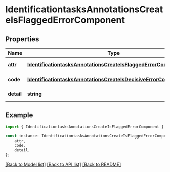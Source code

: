 # IdentificationtasksAnnotationsCreateIsFlaggedErrorComponent


## Properties

Name | Type | Description | Notes
------------ | ------------- | ------------- | -------------
**attr** | [**IdentificationtasksAnnotationsCreateIsFlaggedErrorComponentAttr**](IdentificationtasksAnnotationsCreateIsFlaggedErrorComponentAttr.md) |  | [default to undefined]
**code** | [**IdentificationtasksAnnotationsCreateIsDecisiveErrorComponentCode**](IdentificationtasksAnnotationsCreateIsDecisiveErrorComponentCode.md) |  | [default to undefined]
**detail** | **string** |  | [default to undefined]

## Example

```typescript
import { IdentificationtasksAnnotationsCreateIsFlaggedErrorComponent } from 'mosquito-alert';

const instance: IdentificationtasksAnnotationsCreateIsFlaggedErrorComponent = {
    attr,
    code,
    detail,
};
```

[[Back to Model list]](../README.md#documentation-for-models) [[Back to API list]](../README.md#documentation-for-api-endpoints) [[Back to README]](../README.md)
